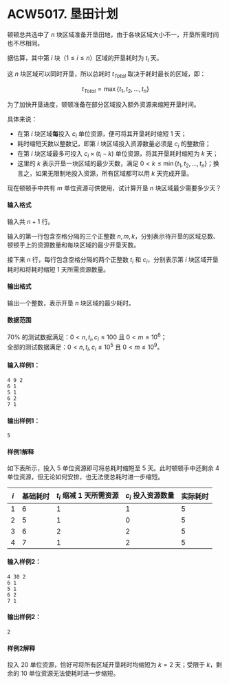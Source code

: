 # ACW5017. 垦田计划

顿顿总共选中了 $n$ 块区域准备开垦田地，由于各块区域大小不一，开垦所需时间也不尽相同。

据估算，其中第 $i$ 块（$1 \le i \le n$）区域的开垦耗时为 $t_i$ 天。

这 $n$ 块区域可以同时开垦，所以总耗时 $t_{Total}$ 取决于耗时最长的区域，即：

$$t_{Total} = \max\{t_1,t_2,…,t_n\}$$

为了加快开垦进度，顿顿准备在部分区域投入额外资源来缩短开垦时间。

具体来说：

- 在第 $i$ 块区域**每**投入 $c_i$ 单位资源，便可将其开垦耗时缩短 $1$ 天；
- 耗时缩短天数以整数记，即第 $i$ 块区域投入资源数量必须是 $c_i$ 的整数倍；
- 在第 $i$ 块区域最多可投入 $c_i \times (t_i-k)$ 单位资源，将其开垦耗时缩短为 $k$ 天；
- 这里的 $k$ 表示开垦一块区域的最少天数，满足 $0 < k \le \min\{t_1,t_2,…,t_n\}$；换言之，如果无限制地投入资源，所有区域都可以用 $k$ 天完成开垦。



现在顿顿手中共有 $m$ 单位资源可供使用，试计算开垦 $n$ 块区域最少需要多少天？

#### 输入格式

输入共 $n+1$ 行。

输入的第一行包含空格分隔的三个正整数 $n,m,k$，分别表示待开垦的区域总数、顿顿手上的资源数量和每块区域的最少开垦天数。

接下来 $n$ 行，每行包含空格分隔的两个正整数 $t_i$ 和 $c_i$，分别表示第 $i$ 块区域开垦耗时和将耗时缩短 $1$ 天所需资源数量。

#### 输出格式

输出一个整数，表示开垦 $n$ 块区域的最少耗时。

#### 数据范围

$70\%$ 的测试数据满足：$0 < n,t_i,c_i \le 100$ 且 $0 < m \le 10^6$；  
全部的测试数据满足：$0 < n,t_i,c_i \le 10^5$ 且 $0 < m \le 10^9$。

#### 输入样例1：

```
4 9 2
6 1
5 1
6 2
7 1
```

#### 输出样例1：

```
5
```

#### 样例1解释

如下表所示，投入 $5$ 单位资源即可将总耗时缩短至 $5$ 天。此时顿顿手中还剩余 $4$ 单位资源，但无论如何安排，也无法使总耗时进一步缩短。

| $i$                 | 基础耗时                | $t_i$ 缩减 $1$ 天所需资源 | $c_i$ 投入资源数量       | 实际耗时                |
| ------------------- | ------------------- | ------------------- | ------------------- | ------------------- |
| $1$                 | $6$                 | $1$                 | $1$                 | $5$                 |
| $2$                 | $5$                 | $1$                 | $0$                 | $5$                 |
| $3$                 | $6$                 | $2$                 | $2$                 | $5$                 |
| $4$                 | $7$                 | $1$                 | $2$                 | $5$                 |

#### 输入样例2：

```
4 30 2
6 1
5 1
6 2
7 1
```

#### 输出样例2：

```
2
```

#### 样例2解释

投入 $20$ 单位资源，恰好可将所有区域开垦耗时均缩短为 $k=2$ 天；受限于 $k$，剩余的 $10$ 单位资源无法使耗时进一步缩短。
